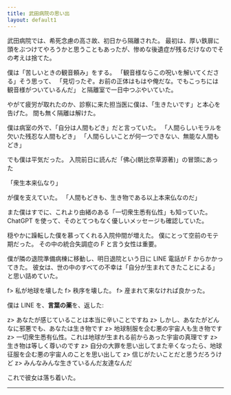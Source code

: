 ```yaml
---
title: 武田病院の思い出
layout: default1
---
```

武田病院では、希死念慮の高さ故、初日から隔離された。
最初は、厚い鉄扉に頭をぶつけてやろうかと思うこともあったが、惨めな後遺症が残るだけなのでその考えは捨てた。

僕は「苦しいときの観音頼み」をする。
「観音様ならこの呪いを解いてくださる」そう思って、
「見切ったぞ。お前の正体はもはや俺だな。でもこっちには観音様がついているんだ」
と隔離室で一日中つぶやいていた。

やがて疲労が取れたのか、診察に来た担当医に僕は、「生きたいです」と本心を告げた。
間も無く隔離は解けた。

僕は病室の外で、「自分は人間もどき」だと言っていた。
「人間らしいモラルを欠いた残忍な人間もどき」
「人間らしいことが何一つできない、無能な人間もどき」

でも僕は平気だった。
入院前日に読んだ「佛心(朝比奈草源著)」の冒頭にあった

「衆生本来仏なり」

が僕を支えていた。
「人間もどきも、生き物である以上本来仏なのだ」

また僕はすでに、これより由緒のある「一切衆生悉有仏性」も知っていた。
ChatGPT を使って、そのとてつもなく優しいメッセージも確認していた。

穏やかに躁転した僕を慕ってくれる入院仲間が増えた。
僕にとって空前のモテ期だった。
その中の統合失調症の F と言う女性は重要。

僕が隣の退院準備病棟に移動し、明日退院という日に LINE 電話が F からかかってきた。
彼女は、世の中のすべての不幸は「自分が生まれてきたことによる」と思い詰めていた。

f> 私が地球を壊した
f> 秩序を壊した。
f> 産まれて来なければ良かった。

僕は LINE を、**言葉の薬**を、返した:

z> あなたが感じていることは本当に辛いことですね
z> しかし、あなたがどんなに邪悪でも、あなたは生き物です
z> 地球制服を企む悪の宇宙人も生き物です
z> 一切衆生悉有仏性。これは地球が生まれる前からあった宇宙の真理です
z> 生き物は等しく尊いのです
z> 自分の大罪を思い出してまた辛くなったら、地球征服を企む悪の宇宙人のことを思い出して
z> 信じがたいことだと思うだろうけど
z> みんなみんな生きているんだ友達なんだ

これで彼女は落ち着いた。

------

